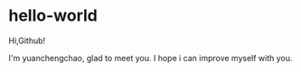 # hello-world

Hi,Github!

I'm yuanchengchao, glad to meet you.
I hope i can improve myself with you.
